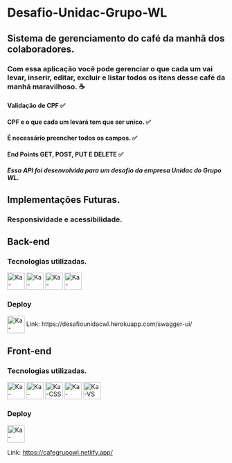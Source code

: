 # Desafio-Unidac-Grupo-WL
## Sistema de gerenciamento do café da manhã dos colaboradores.

### Com essa aplicação você pode gerenciar o que cada um vai levar, inserir, editar, excluir e listar todos os itens desse café da manhã maravilhoso. ☕
#### Validação de CPF ✅
#### CPF e o que cada um levará tem que ser unico. ✅
#### É necessário preencher todos os campos. ✅
#### End Points GET, POST, PUT E DELETE ✅

##### Essa API foi desenvolvida para um desafio da empresa Unidac do Grupo WL.

## Implementações Futuras.
### Responsividade e acessibilidade.

## Back-end

### Tecnologias utilizadas.
<div style="display: inline_block">
<img align="center" alt="Ka-Java" height="40" width="40" src="https://img.icons8.com/color/48/000000/java-coffee-cup-logo--v2.png"/>
<img align="center" alt="Ka-Mysql" height="40" width="40" src="https://img.icons8.com/fluency/48/000000/mysql-logo.png"/>
<img align="center" alt="Ka-Spring" height="40" width="40" src="https://img.icons8.com/color/48/000000/spring-logo.png"/>
<img align="center" alt="Ka-Eclipse" height="40" width="40" src="https://icons.iconarchive.com/icons/papirus-team/papirus-apps/48/eclipse-icon.png"/>
  <br>
    </div>
    
### Deploy
  <img align="center" alt="Ka-Heroku" height="40" width="40" src="https://cdn-icons-png.flaticon.com/512/873/873120.png"/>
  Link: https://desafiounidacwl.herokuapp.com/swagger-ui/

  
  ## Front-end
  ### Tecnologias utilizadas.
  <div style="display: inline_block">
  <img align="center" alt="Ka-Bootstrap" height="40" width="40" src="https://img.icons8.com/color/48/000000/bootstrap.png">
  <img align="center" alt="Ka-HTML" height="40" width="40" src="https://cdn-icons-png.flaticon.com/512/226/226269.png"/>
  <img align="center" alt="Ka-CSS" height="40" width="40" src="https://img.icons8.com/external-justicon-lineal-color-justicon/64/000000/external-css-file-file-type-justicon-lineal-color-justicon.png"/>
  <img align="center" alt="Ka-Angular" height="40" width="40" src="https://angular.io/assets/images/logos/angular/angular.svg"/>
  <img align="center" alt="Ka-VS" height="40" width="40" src="https://cdn.icon-icons.com/icons2/2107/PNG/512/file_type_vscode_icon_130084.png"/>
  <br>
  </div>
  
  ### Deploy
  <img align="center" alt="Ka-Netlifi" height="40" width="40" src="https://pics.freeicons.io/uploads/icons/png/11987465721551941710-512.png"/>
  
  Link: https://cafegrupowl.netlify.app/
  
 
  
  
  

